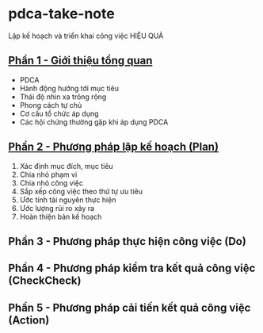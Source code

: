 # pdca-take-note
Lập kế hoạch và triển khai công việc HIỆU QUẢ

## [Phần 1 - Giới thiệu tổng quan](overview.md)
- PDCA
- Hành động hướng tới mục tiêu
- Thái độ nhìn xa trông rộng
- Phong cách tự chủ
- Cơ cấu tổ chức áp dụng
- Các hội chứng thường gặp khi áp dụng PDCA

## [Phần 2 - Phương pháp lập kế hoạch (Plan)](plan.md)

1. Xác định mục đích, mục tiêu
2. Chia nhỏ phạm vi
3. Chia nhỏ công việc
4. Sắp xếp công việc theo thứ tự ưu tiêu
5. Ước tính tài nguyên thực hiện
6. Ước lượng rủi ro xảy ra
7. Hoàn thiện bản kế hoạch

## Phần 3 - Phương pháp thực hiện công việc (Do)

## Phần 4 - Phương pháp kiểm tra kết quả công việc (CheckCheck)

## Phần 5 - Phương pháp cải tiến kết quả công việc (Action)